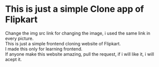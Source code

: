 # This is just a simple Clone app of Flipkart 
Change the img src link for changing the image, i used the same link in every picture.
<br>
This is just a simple frontend cloning website of Flipkart.
<br>
I made this only for learning frontend.
<br>
If anyone make this website amazing, pull the request, if i will like it, i will acept it.
